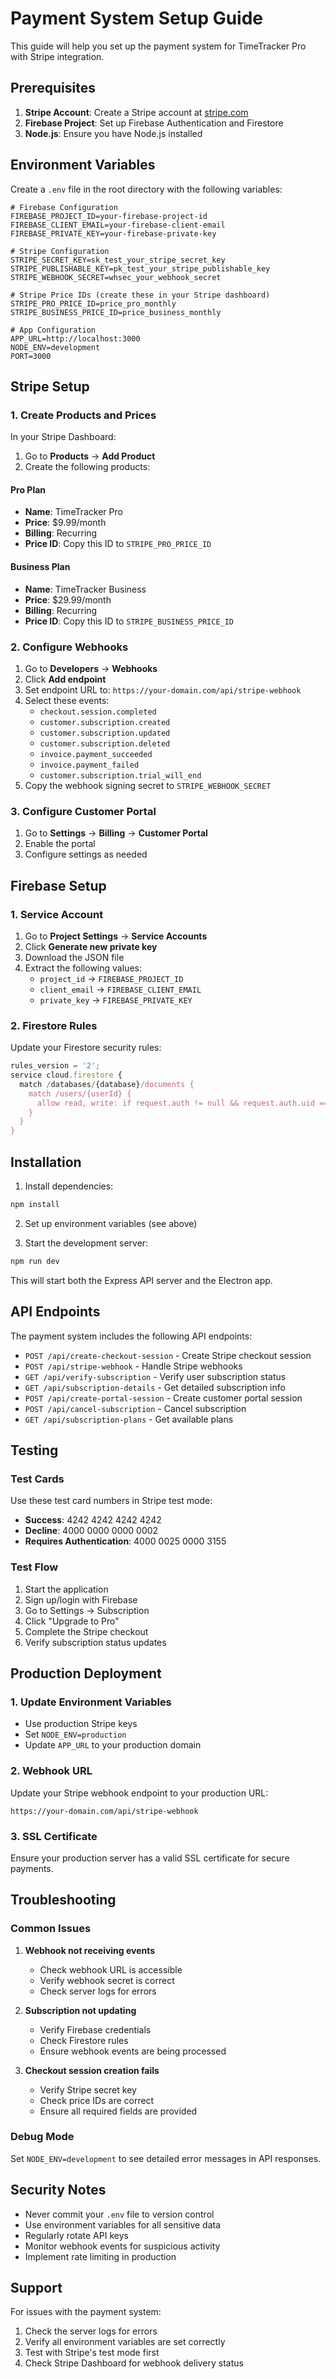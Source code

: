 # Payment System Setup Guide

This guide will help you set up the payment system for TimeTracker Pro with Stripe integration.

## Prerequisites

1. **Stripe Account**: Create a Stripe account at [stripe.com](https://stripe.com)
2. **Firebase Project**: Set up Firebase Authentication and Firestore
3. **Node.js**: Ensure you have Node.js installed

## Environment Variables

Create a `.env` file in the root directory with the following variables:

```env
# Firebase Configuration
FIREBASE_PROJECT_ID=your-firebase-project-id
FIREBASE_CLIENT_EMAIL=your-firebase-client-email
FIREBASE_PRIVATE_KEY=your-firebase-private-key

# Stripe Configuration
STRIPE_SECRET_KEY=sk_test_your_stripe_secret_key
STRIPE_PUBLISHABLE_KEY=pk_test_your_stripe_publishable_key
STRIPE_WEBHOOK_SECRET=whsec_your_webhook_secret

# Stripe Price IDs (create these in your Stripe dashboard)
STRIPE_PRO_PRICE_ID=price_pro_monthly
STRIPE_BUSINESS_PRICE_ID=price_business_monthly

# App Configuration
APP_URL=http://localhost:3000
NODE_ENV=development
PORT=3000
```

## Stripe Setup

### 1. Create Products and Prices

In your Stripe Dashboard:

1. Go to **Products** → **Add Product**
2. Create the following products:

#### Pro Plan
- **Name**: TimeTracker Pro
- **Price**: $9.99/month
- **Billing**: Recurring
- **Price ID**: Copy this ID to `STRIPE_PRO_PRICE_ID`

#### Business Plan
- **Name**: TimeTracker Business
- **Price**: $29.99/month
- **Billing**: Recurring
- **Price ID**: Copy this ID to `STRIPE_BUSINESS_PRICE_ID`

### 2. Configure Webhooks

1. Go to **Developers** → **Webhooks**
2. Click **Add endpoint**
3. Set endpoint URL to: `https://your-domain.com/api/stripe-webhook`
4. Select these events:
   - `checkout.session.completed`
   - `customer.subscription.created`
   - `customer.subscription.updated`
   - `customer.subscription.deleted`
   - `invoice.payment_succeeded`
   - `invoice.payment_failed`
   - `customer.subscription.trial_will_end`
5. Copy the webhook signing secret to `STRIPE_WEBHOOK_SECRET`

### 3. Configure Customer Portal

1. Go to **Settings** → **Billing** → **Customer Portal**
2. Enable the portal
3. Configure settings as needed

## Firebase Setup

### 1. Service Account

1. Go to **Project Settings** → **Service Accounts**
2. Click **Generate new private key**
3. Download the JSON file
4. Extract the following values:
   - `project_id` → `FIREBASE_PROJECT_ID`
   - `client_email` → `FIREBASE_CLIENT_EMAIL`
   - `private_key` → `FIREBASE_PRIVATE_KEY`

### 2. Firestore Rules

Update your Firestore security rules:

```javascript
rules_version = '2';
service cloud.firestore {
  match /databases/{database}/documents {
    match /users/{userId} {
      allow read, write: if request.auth != null && request.auth.uid == userId;
    }
  }
}
```

## Installation

1. Install dependencies:
```bash
npm install
```

2. Set up environment variables (see above)

3. Start the development server:
```bash
npm run dev
```

This will start both the Express API server and the Electron app.

## API Endpoints

The payment system includes the following API endpoints:

- `POST /api/create-checkout-session` - Create Stripe checkout session
- `POST /api/stripe-webhook` - Handle Stripe webhooks
- `GET /api/verify-subscription` - Verify user subscription status
- `GET /api/subscription-details` - Get detailed subscription info
- `POST /api/create-portal-session` - Create customer portal session
- `POST /api/cancel-subscription` - Cancel subscription
- `GET /api/subscription-plans` - Get available plans

## Testing

### Test Cards

Use these test card numbers in Stripe test mode:

- **Success**: 4242 4242 4242 4242
- **Decline**: 4000 0000 0000 0002
- **Requires Authentication**: 4000 0025 0000 3155

### Test Flow

1. Start the application
2. Sign up/login with Firebase
3. Go to Settings → Subscription
4. Click "Upgrade to Pro"
5. Complete the Stripe checkout
6. Verify subscription status updates

## Production Deployment

### 1. Update Environment Variables

- Use production Stripe keys
- Set `NODE_ENV=production`
- Update `APP_URL` to your production domain

### 2. Webhook URL

Update your Stripe webhook endpoint to your production URL:
```
https://your-domain.com/api/stripe-webhook
```

### 3. SSL Certificate

Ensure your production server has a valid SSL certificate for secure payments.

## Troubleshooting

### Common Issues

1. **Webhook not receiving events**
   - Check webhook URL is accessible
   - Verify webhook secret is correct
   - Check server logs for errors

2. **Subscription not updating**
   - Verify Firebase credentials
   - Check Firestore rules
   - Ensure webhook events are being processed

3. **Checkout session creation fails**
   - Verify Stripe secret key
   - Check price IDs are correct
   - Ensure all required fields are provided

### Debug Mode

Set `NODE_ENV=development` to see detailed error messages in API responses.

## Security Notes

- Never commit your `.env` file to version control
- Use environment variables for all sensitive data
- Regularly rotate API keys
- Monitor webhook events for suspicious activity
- Implement rate limiting in production

## Support

For issues with the payment system:

1. Check the server logs for errors
2. Verify all environment variables are set correctly
3. Test with Stripe's test mode first
4. Check Stripe Dashboard for webhook delivery status 